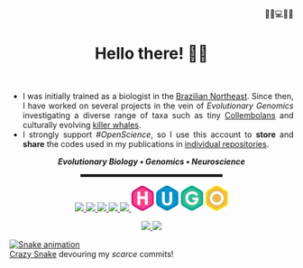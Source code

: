 <div align="right"> 🔬🧬💻🧠🔭 </div>

<h1 align="center"> Hello there! 👋🤓 </h1>
<br/ >

<div align="justify"> 

* I was initially trained as a biologist in the [Brazilian Northeast](https://en.wikipedia.org/wiki/Northeast_Region,_Brazil). Since then, I have worked on several projects in the vein of _Evolutionary Genomics_ investigating a diverse range of taxa such as tiny [Collembolans](https://onlinelibrary.wiley.com/doi/abs/10.1111/zsc.12377) and culturally evolving [killer whales](https://onlinelibrary.wiley.com/doi/abs/10.1111/mec.15099).  
* I strongly support #_OpenScience_, so I use this account to **store** and **share** the codes used in my publications in [individual repositories](https://github.com/layka-pacheco?tab=repositories).

 </div>
<div align="center">
<div align="center"><b><i>Evolutionary Biology • Genomics • Neuroscience</b></i></div>
<hr width="50%" style="height:5px;">

<a href='https://git-scm.com/'><img src="https://github.com/g-pacheco/g-pacheco/blob/main/Profile--GitHubAuxiliaryFiles/GitLogo.png" align="leth" width="40" />
<a href='https://github.com/'><img src="https://github.com/g-pacheco/g-pacheco/blob/main/Profile--GitHubAuxiliaryFiles/GitHubLogo.png" align="leth" width="40" />
<a href='https://www.rstudio.com/'><img src='https://github.com/g-pacheco/g-pacheco/blob/main/Profile--GitHubAuxiliaryFiles/RStudioLogo.png' align="leth" width="40" />
<a href='https://tidyverse.tidyverse.org'><img src='https://github.com/g-pacheco/g-pacheco/blob/main/Profile--GitHubAuxiliaryFiles/tidyverseLogo.png' align="leth" width="40" />
<a href='https://ggplot2.tidyverse.org/'><img src="https://github.com/g-pacheco/g-pacheco/blob/main/Profile--GitHubAuxiliaryFiles/ggplot2Logo.png" align="leth" width="40" />
<a href='https://ggplot2.tidyverse.org/'><img src="https://github.com/g-pacheco/g-pacheco/blob/main/Profile--GitHubAuxiliaryFiles/HUGOLogo.png" align="leth" height="47" />

<img height="180em" src="https://github-readme-stats.vercel.app/api?username=g-pacheco&bg_color=00000000&text_color=B869AC&icon_color=EDEDED&title_color=EDEDED&hide_border=false&disable_animations=false&show_icons=true&include_all_commits=true" />
<img height="180em" src="https://github-readme-stats.vercel.app/api/top-langs/?username=g-pacheco&layout=compact&langs_count=10&bg_color=00000000&text_color=B869AC&title_color=EDEDED&hide_border=false&disable_animations=false&show_icons=true" />
</p>
 </div>

![Snake animation](https://github.com/g-pacheco/g-pacheco/blob/output/github-contribution-grid-snake.svg)  
[Crazy Snake](https://github.com/Platane/snk) devouring my _scarce_ commits!
